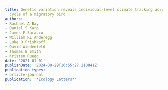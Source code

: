```yaml
---
title: Genetic variation reveals individual-level climate tracking across the annual
  cycle of a migratory bird
authors:
- Rachael A Bay
- Daniel S Karp
- James F Saracco
- William RL Anderegg
- Luke O Frishkoff
- David Wiedenfeld
- Thomas B Smith
- Kristen Ruegg
date: '2021-01-01'
publishDate: '2024-08-29T16:55:27.210841Z'
publication_types:
- article-journal
publication: '*Ecology Letters*'
---
```

